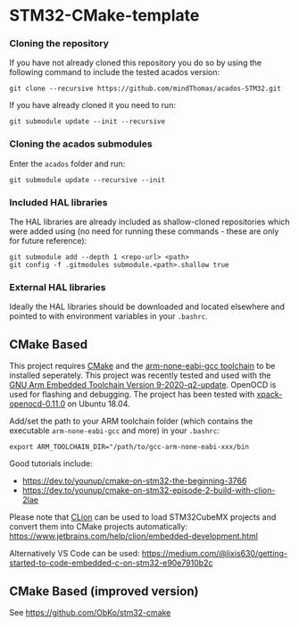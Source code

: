 # STM32-CMake-template


### Cloning the repository
If you have not already cloned this repository you do so by using the following command to include the tested acados version:
```
git clone --recursive https://github.com/mindThomas/acados-STM32.git
```

If you have already cloned it you need to run:
```
git submodule update --init --recursive
```

### Cloning the acados submodules
Enter the `acados` folder and run:
```
git submodule update --recursive --init
```

### Included HAL libraries
The HAL libraries are already included as shallow-cloned repositories which were added using (no need for running these commands - these are only for future reference):
```
git submodule add --depth 1 <repo-url> <path>
git config -f .gitmodules submodule.<path>.shallow true
```

### External HAL libraries
Ideally the HAL libraries should be downloaded and located elsewhere and pointed to with environment variables in your `.bashrc`.


## CMake Based
This project requires [CMake](https://cmake.org/download/) and the [arm-none-eabi-gcc toolchain](https://developer.arm.com/tools-and-software/open-source-software/developer-tools/gnu-toolchain/gnu-rm/downloads) to be installed seperately.
This project was recently tested and used with the [GNU Arm Embedded Toolchain Version 9-2020-q2-update](https://developer.arm.com/tools-and-software/open-source-software/developer-tools/gnu-toolchain/gnu-rm/downloads/9-2020-q2-update).
OpenOCD is used for flashing and debugging. The project has been tested with [xpack-openocd-0.11.0](https://xpack.github.io/blog/2021/03/15/openocd-v0-11-0-1-released/) on Ubuntu 18.04.

Add/set the path to your ARM toolchain folder (which contains the executable `arm-none-eabi-gcc` and more) in your `.bashrc`:
```
export ARM_TOOLCHAIN_DIR="/path/to/gcc-arm-none-eabi-xxx/bin
```

Good tutorials include:
- https://dev.to/younup/cmake-on-stm32-the-beginning-3766
- https://dev.to/younup/cmake-on-stm32-episode-2-build-with-clion-2lae

Please note that [CLion](https://www.jetbrains.com/clion/) can be used to load STM32CubeMX projects and convert them into CMake projects automatically: https://www.jetbrains.com/help/clion/embedded-development.html

Alternatively VS Code can be used: https://medium.com/@lixis630/getting-started-to-code-embedded-c-on-stm32-e90e7910b2c

## CMake Based (improved version)
See https://github.com/ObKo/stm32-cmake